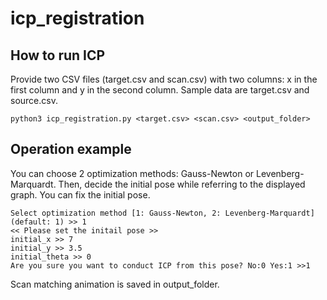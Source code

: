# icp_registration

## How to run ICP
Provide two CSV files (target.csv and scan.csv) with two columns: x in the first column and y in the second column. Sample data are target.csv and source.csv.
```
python3 icp_registration.py <target.csv> <scan.csv> <output_folder>
```
## Operation example 
You can choose 2 optimization methods: Gauss-Newton or Levenberg-Marquardt.
Then, decide the initial pose while referring to the displayed graph. You can fix the initial pose.
```
Select optimization method [1: Gauss-Newton, 2: Levenberg-Marquardt] (default: 1) >> 1
<< Please set the initail pose >>
initial_x >> 7
initial_y >> 3.5
initial_theta >> 0
Are you sure you want to conduct ICP from this pose? No:0 Yes:1 >>1
```

Scan matching animation is saved in output_folder.